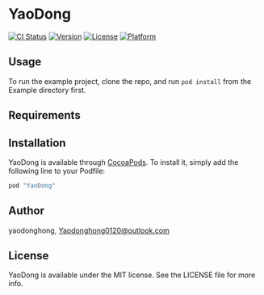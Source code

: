 # YaoDong

[![CI Status](http://img.shields.io/travis/yaodonghong/YaoDong.svg?style=flat)](https://travis-ci.org/yaodonghong/YaoDong)
[![Version](https://img.shields.io/cocoapods/v/YaoDong.svg?style=flat)](http://cocoapods.org/pods/YaoDong)
[![License](https://img.shields.io/cocoapods/l/YaoDong.svg?style=flat)](http://cocoapods.org/pods/YaoDong)
[![Platform](https://img.shields.io/cocoapods/p/YaoDong.svg?style=flat)](http://cocoapods.org/pods/YaoDong)

## Usage

To run the example project, clone the repo, and run `pod install` from the Example directory first.

## Requirements

## Installation

YaoDong is available through [CocoaPods](http://cocoapods.org). To install
it, simply add the following line to your Podfile:

```ruby
pod "YaoDong"
```

## Author

yaodonghong, Yaodonghong0120@outlook.com

## License

YaoDong is available under the MIT license. See the LICENSE file for more info.
